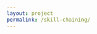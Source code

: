 ```yaml
---
layout: project
permalink: /skill-chaining/
---
```

<html>
  <head>
     <title>Adversarial Skill Chaining for Long-Horizon Robot Manipulation via Terminal State Regularization</title>
  </head>
  <body>
    <script src="/assets/projects/p_skill_chaining/redirect.js">
    <img src="/assets/projects/gridbanner.jpg" width="100%">
    <p> Redirect to https://clvrai.github.io/skill-chaining </p>

    <footer class="site-footer h-card">
      <data class="u-url" href="{{ "/" | relative_url }}"></data>

      <div class="wrapper">

      <div class="footer-col-wrapper">
        Developed by Members of <a href='/'>CLVR</a> | Copyright CLVR {{ site.time | date: '%Y' }} 
      </div>

      </div>
    </footer>
  </body>
</html>
